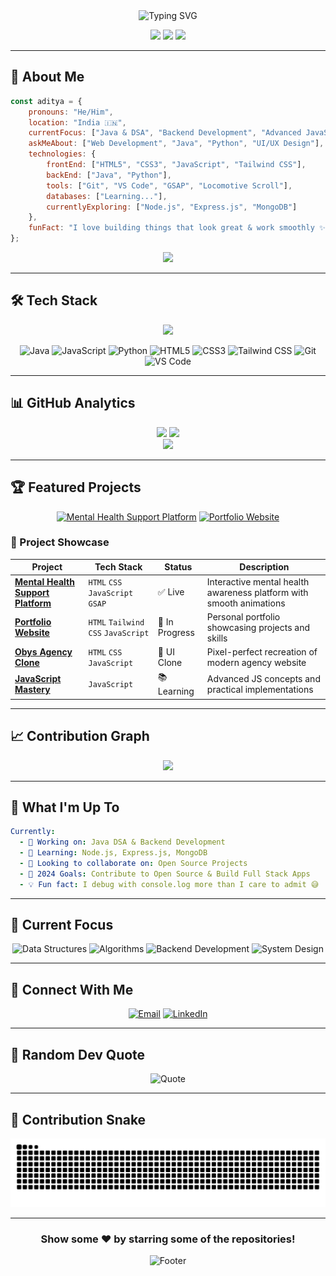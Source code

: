 <div align="center">
  <img src="https://readme-typing-svg.herokuapp.com?font=Fira+Code&size=28&duration=4000&pause=1000&center=true&vCenter=true&width=600&lines=Hi+%F0%9F%91%8B%2C+I'm+Aditya+Thorat;Full+Stack+Developer+%F0%9F%92%BB;UI%2FUX+Enthusiast+%F0%9F%8E%A8;Always+Learning+%F0%9F%9A%80" alt="Typing SVG" />
</div>

<p align="center">
  <img src="https://komarev.com/ghpvc/?username=AdiThorat-eth&label=Profile%20views&color=0e75b6&style=flat" />
  <img src="https://img.shields.io/github/followers/AdiThorat-eth?label=Followers&style=social" />
  <img src="https://img.shields.io/github/stars/AdiThorat-eth?label=Stars&style=social" />
</p>

---

## 🚀 About Me

```javascript
const aditya = {
    pronouns: "He/Him",
    location: "India 🇮🇳",
    currentFocus: ["Java & DSA", "Backend Development", "Advanced JavaScript"],
    askMeAbout: ["Web Development", "Java", "Python", "UI/UX Design"],
    technologies: {
        frontEnd: ["HTML5", "CSS3", "JavaScript", "Tailwind CSS"],
        backEnd: ["Java", "Python"],
        tools: ["Git", "VS Code", "GSAP", "Locomotive Scroll"],
        databases: ["Learning..."],
        currentlyExploring: ["Node.js", "Express.js", "MongoDB"]
    },
    funFact: "I love building things that look great & work smoothly ✨"
};
```

<div align="center">
  <img src="https://github-readme-streak-stats.herokuapp.com/?user=AdiThorat-eth&theme=radical&hide_border=true" />
</div>

---

## 🛠️ Tech Stack

<div align="center">
  <img src="https://skillicons.dev/icons?i=java,js,python,html,css,tailwind,c,git,vscode,figma" />
</div>

<div align="center">
  
  ![Java](https://img.shields.io/badge/Java-ED8B00?style=for-the-badge&logo=java&logoColor=white)
  ![JavaScript](https://img.shields.io/badge/JavaScript-F7DF1E?style=for-the-badge&logo=javascript&logoColor=black)
  ![Python](https://img.shields.io/badge/Python-3776AB?style=for-the-badge&logo=python&logoColor=white)
  ![HTML5](https://img.shields.io/badge/HTML5-E34F26?style=for-the-badge&logo=html5&logoColor=white)
  ![CSS3](https://img.shields.io/badge/CSS3-1572B6?style=for-the-badge&logo=css3&logoColor=white)
  ![Tailwind CSS](https://img.shields.io/badge/Tailwind_CSS-38B2AC?style=for-the-badge&logo=tailwind-css&logoColor=white)
  ![Git](https://img.shields.io/badge/Git-F05032?style=for-the-badge&logo=git&logoColor=white)
  ![VS Code](https://img.shields.io/badge/VS_Code-007ACC?style=for-the-badge&logo=visual-studio-code&logoColor=white)
  
</div>

---

## 📊 GitHub Analytics

<div align="center">
  <img height="180em" src="https://github-readme-stats.vercel.app/api?username=AdiThorat-eth&show_icons=true&theme=radical&include_all_commits=true&count_private=true&hide_border=true"/>
  <img height="180em" src="https://github-readme-stats.vercel.app/api/top-langs/?username=AdiThorat-eth&layout=compact&theme=radical&hide_border=true"/>
</div>

<div align="center">
  <img src="https://github-readme-activity-graph.vercel.app/graph?username=AdiThorat-eth&theme=radical&hide_border=true" />
</div>

---

## 🏆 Featured Projects

<div align="center">
  
  [![Mental Health Support Platform](https://github-readme-stats.vercel.app/api/pin/?username=AdiThorat-eth&repo=Mega-project---Mental-Health-Support-Platform&theme=radical&hide_border=true)](https://github.com/AdiThorat-eth/Mega-project---Mental-Health-Support-Platform)
  [![Portfolio Website](https://github-readme-stats.vercel.app/api/pin/?username=AdiThorat-eth&repo=portfolio&theme=radical&hide_border=true)](https://github.com/AdiThorat-eth/portfolio)
  
</div>

### 🚀 Project Showcase

| Project | Tech Stack | Status | Description |
|---------|------------|--------|-------------|
| **[Mental Health Support Platform](https://github.com/AdiThorat-eth/Mega-project---Mental-Health-Support-Platform)** | `HTML` `CSS` `JavaScript` `GSAP` | ✅ Live | Interactive mental health awareness platform with smooth animations |
| **[Portfolio Website](https://github.com/AdiThorat-eth/portfolio)** | `HTML` `Tailwind CSS` `JavaScript` | 🚧 In Progress | Personal portfolio showcasing projects and skills |
| **[Obys Agency Clone](https://github.com/AdiThorat-eth/Cloned-a-website---Obys-Agency-)** | `HTML` `CSS` `JavaScript` | 🎨 UI Clone | Pixel-perfect recreation of modern agency website |
| **[JavaScript Mastery](https://github.com/AdiThorat-eth/JavaScript)** | `JavaScript` | 📚 Learning | Advanced JS concepts and practical implementations |

---

## 📈 Contribution Graph

<div align="center">
  <img src="https://github-profile-summary-cards.vercel.app/api/cards/profile-details?username=AdiThorat-eth&theme=radical" />
</div>

---

## 🌟 What I'm Up To

```yaml
Currently:
  - 🔭 Working on: Java DSA & Backend Development
  - 🌱 Learning: Node.js, Express.js, MongoDB
  - 👯 Looking to collaborate on: Open Source Projects
  - 🎯 2024 Goals: Contribute to Open Source & Build Full Stack Apps
  - 💡 Fun fact: I debug with console.log more than I care to admit 😅
```

---

## 🎯 Current Focus

<div align="center">
  
  ![Data Structures](https://img.shields.io/badge/Data_Structures-FF6B6B?style=for-the-badge&logo=code&logoColor=white)
  ![Algorithms](https://img.shields.io/badge/Algorithms-4ECDC4?style=for-the-badge&logo=algorithm&logoColor=white)
  ![Backend Development](https://img.shields.io/badge/Backend_Development-45B7D1?style=for-the-badge&logo=server&logoColor=white)
  ![System Design](https://img.shields.io/badge/System_Design-96CEB4?style=for-the-badge&logo=architecture&logoColor=white)
  
</div>

---

## 🤝 Connect With Me

<div align="center">
  
  [![Email](https://img.shields.io/badge/Email-D14836?style=for-the-badge&logo=gmail&logoColor=white)](mailto:a.workspace.00@gmail.com)
  [![LinkedIn](https://img.shields.io/badge/LinkedIn-0077B5?style=for-the-badge&logo=linkedin&logoColor=white)](https://www.linkedin.com/in/aditya-thorat)
  
</div>

---

## 💭 Random Dev Quote

<div align="center">
  
  ![Quote](https://quotes-github-readme.vercel.app/api?type=horizontal&theme=radical)
  
</div>

---

## 🐍 Contribution Snake

<div align="center">
  
  ![Snake animation](https://github.com/AdiThorat-eth/AdiThorat-eth/blob/output/github-contribution-grid-snake.svg)
  
</div>

---

<div align="center">
  
  ### Show some ❤️ by starring some of the repositories!
  
  ![Footer](https://capsule-render.vercel.app/api?type=waving&color=gradient&height=100&section=footer)
  
</div>
